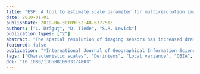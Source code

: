 ```yaml
---
title: "ESP: A tool to estimate scale parameter for multiresolution image segmentation of remotely sensed data"
date: 2010-01-01
publishDate: 2019-06-30T09:52:48.677751Z
authors: ["L. Drǎguţ", "D. Tiede", "S.R. Levick"]
publication_types: ["2"]
abstract: "The spatial resolution of imaging sensors has increased dramatically in recent years, and so too have the challenges associated with extracting meaningful information from their data products. Object-based image analysis (OBIA) is gaining rapid popularity in remote sensing science as a means of bridging very high spatial resolution (VHSR) imagery and GIS. Multiscalar image segmentation is a fundamental step in OBIA, yet there is currently no tool available to objectively guide the selection of appropriate scales for segmentation. We present a technique for estimating the scale parameter in image segmentation of remotely sensed data with Definiens Developer®. The degree of heterogeneity within an image-object is controlled by a subjective measure called the 'scale parameter', as implemented in the mentioned software. We propose a tool, called estimation of scale parameter (ESP), that builds on the idea of local variance (LV) of object heterogeneity within a scene. The ESP tool iteratively generates image-objects at multiple scale levels in a bottom-up approach and calculates the LV for each scale. Variation in heterogeneity is explored by evaluating LV plotted against the corresponding scale. The thresholds in rates of change of LV (ROC-LV) indicate the scale levels at which the image can be segmented in the most appropriate manner, relative to the data properties at the scene level. Our tests on different types of imagery indicated fast processing times and accurate results. The simple yet robust ESP tool enables fast and objective parametrization when performing image segmentation and holds great potential for OBIA applications. © 2010 Taylor & Francis."
featured: false
publication: "*International Journal of Geographical Information Science*"
tags: ["Characteristic scales", "Definiens", "Local variance", "OBIA", "Tessellation"]
doi: "10.1080/13658810903174803"
---
```



